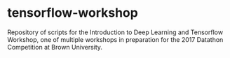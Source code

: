 # tensorflow-workshop
Repository of scripts for the Introduction to Deep Learning and Tensorflow Workshop, one of multiple workshops in preparation for the 2017 Datathon Competition at Brown University.
